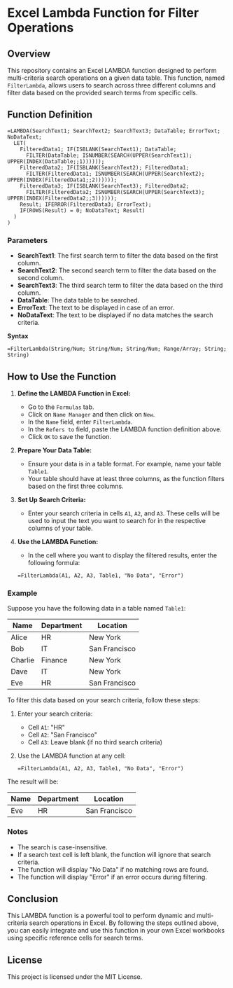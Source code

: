 # Excel Lambda Function for Filter Operations

## Overview

This repository contains an Excel LAMBDA function designed to perform multi-criteria search operations on a given data table. This function, named `FilterLambda`, allows users to search across three different columns and filter data based on the provided search terms from specific cells.

## Function Definition

```excel
=LAMBDA(SearchText1; SearchText2; SearchText3; DataTable; ErrorText; NoDataText;
  LET(
    FilteredData1; IF(ISBLANK(SearchText1); DataTable;
      FILTER(DataTable; ISNUMBER(SEARCH(UPPER(SearchText1); UPPER(INDEX(DataTable;;1))))));
    FilteredData2; IF(ISBLANK(SearchText2); FilteredData1;
      FILTER(FilteredData1; ISNUMBER(SEARCH(UPPER(SearchText2); UPPER(INDEX(FilteredData1;;2))))));
    FilteredData3; IF(ISBLANK(SearchText3); FilteredData2;
      FILTER(FilteredData2; ISNUMBER(SEARCH(UPPER(SearchText3); UPPER(INDEX(FilteredData2;;3))))));
    Result; IFERROR(FilteredData3; ErrorText);
    IF(ROWS(Result) = 0; NoDataText; Result)
  )
)
```

### Parameters

- **SearchText1**: The first search term to filter the data based on the first column.
- **SearchText2**: The second search term to filter the data based on the second column.
- **SearchText3**: The third search term to filter the data based on the third column.
- **DataTable**: The data table to be searched.
- **ErrorText**: The text to be displayed in case of an error.
- **NoDataText**: The text to be displayed if no data matches the search criteria.

**Syntax**
  
```excel
=FilterLambda(String/Num; String/Num; String/Num; Range/Array; String; String)
```

## How to Use the Function

1. **Define the LAMBDA Function in Excel:**
   - Go to the `Formulas` tab.
   - Click on `Name Manager` and then click on `New`.
   - In the `Name` field, enter `FilterLambda`.
   - In the `Refers to` field, paste the LAMBDA function definition above.
   - Click `OK` to save the function.

2. **Prepare Your Data Table:**
   - Ensure your data is in a table format. For example, name your table `Table1`.
   - Your table should have at least three columns, as the function filters based on the first three columns.

3. **Set Up Search Criteria:**
   - Enter your search criteria in cells `A1`, `A2`, and `A3`. These cells will be used to input the text you want to search for in the respective columns of your table.

4. **Use the LAMBDA Function:**
   - In the cell where you want to display the filtered results, enter the following formula:
   ```excel
   =FilterLambda(A1, A2, A3, Table1, "No Data", "Error")
   ```

### Example

Suppose you have the following data in a table named `Table1`:

| Name    | Department | Location     |
|---------|------------|--------------|
| Alice   | HR         | New York     |
| Bob     | IT         | San Francisco|
| Charlie | Finance    | New York     |
| Dave    | IT         | New York     |
| Eve     | HR         | San Francisco|

To filter this data based on your search criteria, follow these steps:

1. Enter your search criteria:
   - Cell `A1`: "HR"
   - Cell `A2`: "San Francisco"
   - Cell `A3`: Leave blank (if no third search criteria)

2. Use the LAMBDA function at any cell:
   ```excel
   =FilterLambda(A1, A2, A3, Table1, "No Data", "Error")
   ```
The result will be:

| Name    | Department | Location     |
|---------|------------|--------------|
| Eve     | HR         | San Francisco|

### Notes

- The search is case-insensitive.
- If a search text cell is left blank, the function will ignore that search criteria.
- The function will display "No Data" if no matching rows are found.
- The function will display "Error" if an error occurs during filtering.

## Conclusion

This LAMBDA function is a powerful tool to perform dynamic and multi-criteria search operations in Excel. By following the steps outlined above, you can easily integrate and use this function in your own Excel workbooks using specific reference cells for search terms.

## License

This project is licensed under the MIT License.
